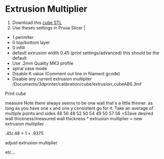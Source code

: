 # Extrusion Multiplier
1. Download this [cube STL](https://www.thingiverse.com/thing:3071464)
2. Use theses settings in Prusa Slicer
|
* 1 perimiter
* 0 top/bottom layer
* 0 infill
* default extrusion width 0.45 (print settings/advanced) this should be the default
* Use .2mm Quality MK3 profile
* spiral vase mode
* Disable K value (Comment out line in filament gcode)
* Disable any current extrusion multiplier 
/Documents/3dprinter/calibration/cube/extrusion_cubeABS.3mf

Print cube

measure 
Note there always seems to be one wall that's a little thinner.  as long as you have one x and one y consistent go for it.
Take an average of multiple points and sides
48
56
48
52
50
54
49
50
57
56
=52ave
desired wall thickness/measured wall thickness * extrusion multiplier = new extrusion multiplier

.45/.48 * 1 = .9375

adjust extrusion multiplier

etc...

<!--stackedit_data:
eyJoaXN0b3J5IjpbLTQyOTAwNDI5MSwtMTcwMDI2Mzc3MywtMT
UwMDE4MzA3NiwtMTUxOTAxMDA0NiwtODgyMjIyMTAyLC0xMTkw
NjgyNDc3LDE1MzI2MjA5NzUsLTE0ODA5NjQ4MiwtMjY5MTA2NT
Y4LC0xNjI1MzI5OTMxLDE5NDU5OTA1NTRdfQ==
-->